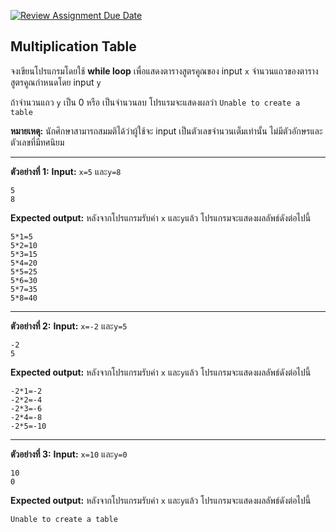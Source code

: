 [![Review Assignment Due Date](https://classroom.github.com/assets/deadline-readme-button-22041afd0340ce965d47ae6ef1cefeee28c7c493a6346c4f15d667ab976d596c.svg)](https://classroom.github.com/a/JtBVkB-6)
## Multiplication Table
จงเขียนโปรแกรมโดยใช้ **while loop** เพื่อแสดงตารางสูตรคูณของ input `x` จำนวนแถวของตารางสูตรคูณกำหนดโดย input `y`

ถ้าจำนวนแถว `y` เป็น 0 หรือ เป็นจำนวนลบ โปรแรมจะแสดงผลว่า `Unable to create a table`

**หมายเหตุ:** 
นักศึกษาสามารถสมมติได้ว่าผู้ใช้จะ input เป็นตัวเลขจำนวนเต็มเท่านั้น ไม่มีตัวอักษรและตัวเลขที่มีทศนิยม 

<hr>

**ตัวอย่างที่ 1:**
**Input:** `x=5` และ`y=8` 
```
5
8
```
**Expected output:** หลังจากโปรแกรมรับค่า `x` และ`y`แล้ว โปรแกรมจะแสดงผลลัพธ์ดังต่อไปนี้
```
5*1=5
5*2=10
5*3=15
5*4=20
5*5=25
5*6=30
5*7=35
5*8=40
```
<hr>

**ตัวอย่างที่ 2:**
**Input:** `x=-2` และ`y=5`
```
-2
5
```
**Expected output:** หลังจากโปรแกรมรับค่า `x` และ`y`แล้ว โปรแกรมจะแสดงผลลัพธ์ดังต่อไปนี้
```
-2*1=-2
-2*2=-4
-2*3=-6
-2*4=-8
-2*5=-10
```
<hr>

**ตัวอย่างที่ 3:**
**Input:** `x=10` และ`y=0` 
```
10
0
```
**Expected output:** หลังจากโปรแกรมรับค่า `x` และ`y`แล้ว โปรแกรมจะแสดงผลลัพธ์ดังต่อไปนี้
```
Unable to create a table
```
